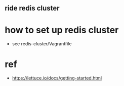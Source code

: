 ## ride redis cluster

# how to set up redis cluster
- see redis-cluster/Vagrantfile

# ref
- https://lettuce.io/docs/getting-started.html